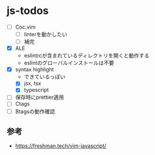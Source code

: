 # js-todos

- [ ] Coc.vim
  - [ ] linterを動かしたい
  - [ ] 補完
- [x] ALE
  - eslintrcが含まれているディレクトリを開くと動作する
  - eslintのグローバルインストールは不要
- [x] syntax highlight
  - できているっぽい 
  - [x] jsx, tsx
  - [x] typescript
- [ ] 保存時にprettier適用
- [ ] Ctags
- [ ] Btagsの動作確認

## 参考

- <https://freshman.tech/vim-javascript/>
